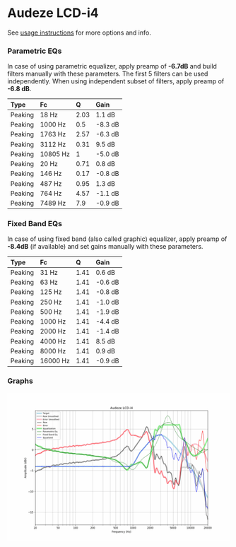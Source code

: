 # Audeze LCD-i4
See [usage instructions](https://github.com/jaakkopasanen/AutoEq#usage) for more options and info.

### Parametric EQs
In case of using parametric equalizer, apply preamp of **-6.7dB** and build filters manually
with these parameters. The first 5 filters can be used independently.
When using independent subset of filters, apply preamp of **-6.8 dB**.

| Type    | Fc       |    Q | Gain    |
|:--------|:---------|:-----|:--------|
| Peaking | 18 Hz    | 2.03 | 1.1 dB  |
| Peaking | 1000 Hz  | 0.5  | -8.3 dB |
| Peaking | 1763 Hz  | 2.57 | -6.3 dB |
| Peaking | 3112 Hz  | 0.31 | 9.5 dB  |
| Peaking | 10805 Hz | 1    | -5.0 dB |
| Peaking | 20 Hz    | 0.71 | 0.8 dB  |
| Peaking | 146 Hz   | 0.17 | -0.8 dB |
| Peaking | 487 Hz   | 0.95 | 1.3 dB  |
| Peaking | 764 Hz   | 4.57 | -1.1 dB |
| Peaking | 7489 Hz  | 7.9  | -0.9 dB |

### Fixed Band EQs
In case of using fixed band (also called graphic) equalizer, apply preamp of **-8.4dB**
(if available) and set gains manually with these parameters.

| Type    | Fc       |    Q | Gain    |
|:--------|:---------|:-----|:--------|
| Peaking | 31 Hz    | 1.41 | 0.6 dB  |
| Peaking | 63 Hz    | 1.41 | -0.6 dB |
| Peaking | 125 Hz   | 1.41 | -0.8 dB |
| Peaking | 250 Hz   | 1.41 | -1.0 dB |
| Peaking | 500 Hz   | 1.41 | -1.9 dB |
| Peaking | 1000 Hz  | 1.41 | -4.4 dB |
| Peaking | 2000 Hz  | 1.41 | -1.4 dB |
| Peaking | 4000 Hz  | 1.41 | 8.5 dB  |
| Peaking | 8000 Hz  | 1.41 | 0.9 dB  |
| Peaking | 16000 Hz | 1.41 | -0.9 dB |

### Graphs
![](./Audeze%20LCD-i4.png)